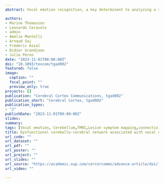 ```yaml
---
abstract: Vocal emotion recognition, a key determinant to analyzing a speaker’s emotional state, is known to be impaired following cerebellar dysfunctions. Nevertheless, its possible functional integration in the large-scale brain network subtending emotional prosody recognition has yet to be explored. We administered an emotional prosody recognition task to patients with right versus left-hemispheric cerebellar lesions and a group of matched controls. We explored the lesional correlates of vocal emotion recognition in patients through a network-based analysis, by combining a neuropsychological approach for lesion mapping with normative brain connectome data. Results revealed impaired recognition among patients for neutral or negative prosody, with poorer sadness recognition performances by patients with right cerebellar lesion. Network-based lesion-symptom mapping revealed that sadness recognition performances were linked to a network connecting the cerebellum with left frontal, temporal and parietal cortices. Moreover, when focusing solely on a subgroup of patients with right cerebellar damage, sadness recognition performances were associated with a more restricted network connecting the cerebellum to the left parietal lobe. As the left hemisphere is known to be crucial for the processing of short segmental information, these results suggest that a corticocerebellar network operates on a fine temporal scale during vocal emotion decoding.

authors:
- Marine Thomasson
- Leonardo Ceravolo
- admin
- Amélie Mantelli
- Arnaud Saj
- Frédéric Assal
- Didier Grandjean
- Julie Péron
date: "2023-11-01T00:00:00Z"
doi: "10.1093/texcom/tgad002"
featured: false
image: 
  caption: ""
  focal_point: ""
  preview_only: true
projects: []
publication: "Cerebral Cortex Communications, tgad002"
publication_short: "Cerebral Cortex, tgad002"
publication_types:
- "2"
publishDate: "2023-11-01T00:00:00Z"
slides: 
summary:
tags: [Vocal emotion, Cerebellum,fMRI,Lesion symptom mapping,connectivity]
title: Dysfunctional cerebello-cerebral network associated with vocal emotion recognition impairments
url_code: ""
url_dataset: ""
url_pdf: ""
url_poster: ""
url_project: ""
url_slides: ""
url_source: "https://academic.oup.com/cercorcomms/advance-article/doi/10.1093/texcom/tgad002/6984623"
url_video: ""

---
```


